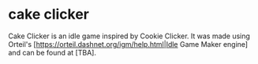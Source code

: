 # cake clicker
Cake Clicker is an idle game inspired by Cookie Clicker. It was made using Orteil's [https://orteil.dashnet.org/igm/help.html|Idle Game Maker engine] and can be found at [TBA].
